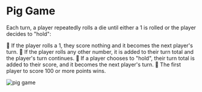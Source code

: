 # Pig Game

Each turn, a player repeatedly rolls a die until either a 1 is rolled or the player decides to "hold":

🎲 If the player rolls a 1, they score nothing and it becomes the next player's turn.
🎲 If the player rolls any other number, it is added to their turn total and the player's turn continues.
🎲 If a player chooses to "hold", their turn total is added to their score, and it becomes the next player's turn.
🎲 The first player to score 100 or more points wins.

![pig game](https://user-images.githubusercontent.com/97789864/166721606-e975e8e9-0525-44f2-bfb1-08fa2a529602.jpg)
